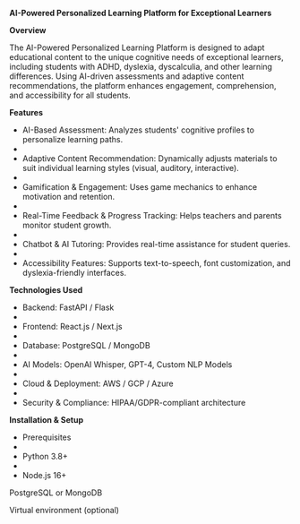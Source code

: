 **AI-Powered Personalized Learning Platform for Exceptional Learners**

**Overview**

The AI-Powered Personalized Learning Platform is designed to adapt educational content to the unique cognitive needs of exceptional learners, including students with ADHD, dyslexia, dyscalculia, and other learning differences. Using AI-driven assessments and adaptive content recommendations, the platform enhances engagement, comprehension, and accessibility for all students.

**Features**

- AI-Based Assessment: Analyzes students' cognitive profiles to personalize learning paths.
- 
- Adaptive Content Recommendation: Dynamically adjusts materials to suit individual learning styles (visual, auditory, interactive).
- 
- Gamification & Engagement: Uses game mechanics to enhance motivation and retention.
- 
- Real-Time Feedback & Progress Tracking: Helps teachers and parents monitor student growth.
- 
- Chatbot & AI Tutoring: Provides real-time assistance for student queries.
- 
- Accessibility Features: Supports text-to-speech, font customization, and dyslexia-friendly interfaces.


**Technologies Used**

- Backend: FastAPI / Flask
- 
- Frontend: React.js / Next.js
- 
- Database: PostgreSQL / MongoDB
- 
- AI Models: OpenAI Whisper, GPT-4, Custom NLP Models
- 
- Cloud & Deployment: AWS / GCP / Azure
- 
- Security & Compliance: HIPAA/GDPR-compliant architecture


**Installation & Setup**

- Prerequisites
- 
- Python 3.8+
- 
- Node.js 16+

PostgreSQL or MongoDB

Virtual environment (optional)